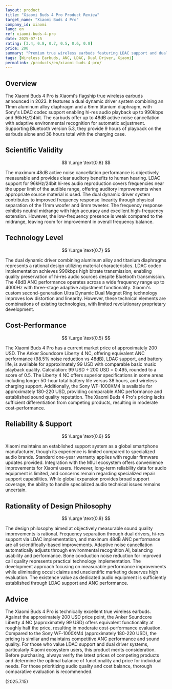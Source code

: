 ```yaml
---
layout: product
title: "Xiaomi Buds 4 Pro Product Review"
target_name: "Xiaomi Buds 4 Pro"
company_id: xiaomi
lang: en
ref: xiaomi-buds-4-pro
date: 2025-07-15
rating: [3.4, 0.8, 0.7, 0.5, 0.6, 0.8]
price: 200
summary: "Premium true wireless earbuds featuring LDAC support and dual driver system, but face competitive disadvantage in cost-performance due to intensified price competition among equivalent functionality products."
tags: [Wireless Earbuds, ANC, LDAC, Dual Driver, Xiaomi]
permalink: /products/en/xiaomi-buds-4-pro/
---
```


## Overview

The Xiaomi Buds 4 Pro is Xiaomi's flagship true wireless earbuds announced in 2023. It features a dual dynamic driver system combining an 11mm aluminum alloy diaphragm and a 6mm titanium diaphragm, with Sony's LDAC codec support enabling hi-res audio playback up to 990kbps and 96kHz/24bit. The earbuds offer up to 48dB active noise cancellation with adaptive environmental recognition for automatic adjustment. Supporting Bluetooth version 5.3, they provide 9 hours of playback on the earbuds alone and 38 hours total with the charging case.

## Scientific Validity

$$ \Large \text{0.8} $$

The maximum 48dB active noise cancellation performance is objectively measurable and provides clear auditory benefits to human hearing. LDAC support for 96kHz/24bit hi-res audio reproduction covers frequencies near the upper limit of the audible range, offering auditory improvements when appropriate source material is used. The dual dynamic driver system contributes to improved frequency response linearity through physical separation of the 11mm woofer and 6mm tweeter. The frequency response exhibits neutral midrange with high accuracy and excellent high-frequency extension. However, the low-frequency presence is weak compared to the midrange, leaving room for improvement in overall frequency balance.

## Technology Level

$$ \Large \text{0.7} $$

The dual dynamic driver combining aluminum alloy and titanium diaphragms represents a rational design utilizing material characteristics. LDAC codec implementation achieves 990kbps high bitrate transmission, enabling quality preservation of hi-res audio sources despite Bluetooth transmission. The 48dB ANC performance operates across a wide frequency range up to 4000Hz with three-stage adaptive adjustment functionality. Xiaomi's custom second-generation Ultra Dynamic Dual Magnet Ring technology improves low distortion and linearity. However, these technical elements are combinations of existing technologies, with limited revolutionary proprietary development.

## Cost-Performance

$$ \Large \text{0.5} $$

The Xiaomi Buds 4 Pro has a current market price of approximately 200 USD. The Anker Soundcore Liberty 4 NC, offering equivalent ANC performance (98.5% noise reduction vs 48dB), LDAC support, and battery life, is available for approximately 99 USD with comparable basic music playback quality. Calculation: 99 USD ÷ 200 USD = 0.495, rounded to a score of 0.5. The Liberty 4 NC offers superior specifications in some areas including longer 50-hour total battery life versus 38 hours, and wireless charging support. Additionally, the Sony WF-1000XM4 is available for approximately 180-220 USD, providing comparable ANC performance and established sound quality reputation. The Xiaomi Buds 4 Pro's pricing lacks sufficient differentiation from competing products, resulting in moderate cost-performance.

## Reliability & Support

$$ \Large \text{0.6} $$

Xiaomi maintains an established support system as a global smartphone manufacturer, though its experience is limited compared to specialized audio brands. Standard one-year warranty applies with regular firmware updates provided. Integration with the MIUI ecosystem offers convenience improvements for Xiaomi users. However, long-term reliability data for audio equipment is limited, and concerns remain regarding specialized repair support capabilities. While global expansion provides broad support coverage, the ability to handle specialized audio technical issues remains uncertain.

## Rationality of Design Philosophy

$$ \Large \text{0.8} $$

The design philosophy aimed at objectively measurable sound quality improvements is rational. Frequency separation through dual drivers, hi-res support via LDAC implementation, and maximum 48dB ANC performance are all scientifically-based improvements. Adaptive noise cancellation automatically adjusts through environmental recognition AI, balancing usability and performance. Bone conduction noise reduction for improved call quality represents practical technology implementation. The development approach focusing on measurable performance improvements while eliminating occult claims and unscientific marketing deserves high evaluation. The existence value as dedicated audio equipment is sufficiently established through LDAC support and ANC performance.

## Advice

The Xiaomi Buds 4 Pro is technically excellent true wireless earbuds. Against the approximately 200 USD price point, the Anker Soundcore Liberty 4 NC (approximately 99 USD) offers equivalent functionality at roughly half the price, resulting in moderate cost-performance evaluation. Compared to the Sony WF-1000XM4 (approximately 180-220 USD), the pricing is similar and maintains competitive ANC performance and sound quality. For those who value LDAC support and dual driver systems, particularly Xiaomi ecosystem users, this product merits consideration. Before purchasing, always verify the latest prices of competing products and determine the optimal balance of functionality and price for individual needs. For those prioritizing audio quality and cost balance, thorough comparative evaluation is recommended.

(2025.7.15)